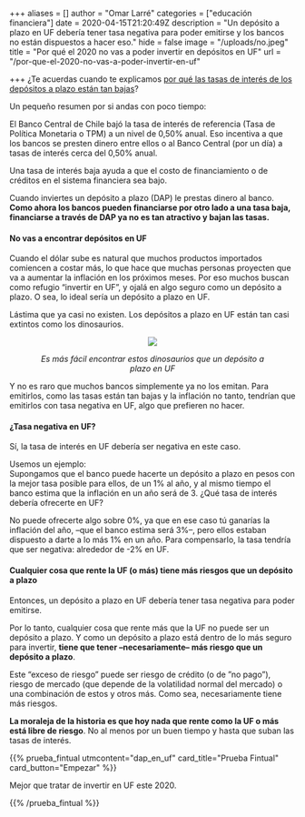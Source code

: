 +++
aliases = []
author = "Omar Larré"
categories = ["educación financiera"]
date = 2020-04-15T21:20:49Z
description = "Un depósito a plazo en UF debería tener tasa negativa para poder emitirse y los bancos no están dispuestos a hacer eso."
hide = false
image = "/uploads/no.jpeg"
title = "Por qué el 2020 no vas a poder invertir en depósitos en UF"
url = "/por-que-el-2020-no-vas-a-poder-invertir-en-uf"

+++
¿Te acuerdas cuando te explicamos [por qué las tasas de interés de los depósitos a plazo están tan bajas](https://edu.fintual.cl/dap-vs-mm/)?

Un pequeño resumen por si andas con poco tiempo:

El Banco Central de Chile bajó la tasa de interés de referencia (Tasa de Política Monetaria o TPM) a un nivel de 0,50% anual. Eso incentiva a que los bancos se presten dinero entre ellos o al Banco Central (por un día) a tasas de interés cerca del 0,50% anual.

Una tasa de interés baja ayuda a que el costo de financiamiento o de créditos en el sistema financiera sea bajo.

Cuando inviertes un depósito a plazo (DAP) le prestas dinero al banco. **Como ahora los bancos pueden financiarse por otro lado a una tasa baja, financiarse a través de DAP ya no es tan atractivo y bajan las tasas.**

#### **No vas a encontrar depósitos en UF**

Cuando el dólar sube es natural que muchos productos importados comiencen a costar más, lo que hace que muchas personas proyecten que va a aumentar la inflación en los próximos meses. Por eso muchos buscan como refugio “invertir en UF”, y ojalá en algo seguro como un depósito a plazo. O sea, lo ideal sería un depósito a plazo en UF.

Lástima que ya casi no existen. Los depósitos a plazo en UF están tan casi extintos como los dinosaurios.

<div style="text-align:center">

<figure>

<img src="/uploads/dinosaurio.gif">

<em> Es más fácil encontrar estos dinosaurios que un depósito a plazo en UF </em>

</figure>

</div>

Y no es raro que muchos bancos simplemente ya no los emitan. Para emitirlos, como las tasas están tan bajas y la inflación no tanto, tendrían que emitirlos con tasa negativa en UF, algo que prefieren no hacer.

#### ¿Tasa negativa en UF?

Sí, la tasa de interés en UF debería ser negativa en este caso.

Usemos un ejemplo:  
Supongamos que el banco puede hacerte un depósito a plazo en pesos con la mejor tasa posible para ellos, de un 1% al año, y al mismo tiempo el banco estima que la inflación en un año será de 3. ¿Qué tasa de interés debería ofrecerte en UF?

No puede ofrecerte algo sobre 0%, ya que en ese caso tú ganarías la inflación del año, –que el banco estima será 3%–, pero ellos estaban dispuesto a darte a lo más 1% en un año. Para compensarlo, la tasa tendría que ser negativa: alrededor de -2% en UF.

#### **Cualquier cosa que rente la UF (o más) tiene más riesgos que un depósito a plazo**

Entonces, un depósito a plazo en UF debería tener tasa negativa para poder emitirse.

Por lo tanto, cualquier cosa que rente más que la UF no puede ser un depósito a plazo. Y como un depósito a plazo está dentro de lo más seguro para invertir, **tiene que tener –necesariamente– más riesgo que un depósito a plazo**.

Este “exceso de riesgo” puede ser riesgo de crédito (o de ”no pago”), riesgo de mercado (que depende de la volatilidad normal del mercado) o una combinación de estos y otros más. Como sea, necesariamente tiene más riesgos.

**La moraleja de la historia es que hoy nada que rente como la UF o más está libre de riesgo**. No al menos por un buen tiempo y hasta que suban las tasas de interés.

{{% prueba_fintual
utmcontent="dap_en_uf"
card_title="Prueba Fintual"
card_button="Empezar" %}}

Mejor que tratar de invertir en UF este 2020.

{{% /prueba_fintual %}}